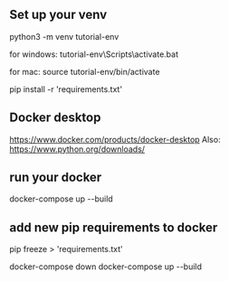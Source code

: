 ## Set up your venv
python3 -m venv tutorial-env

for windows:
tutorial-env\Scripts\activate.bat

for mac: 
source tutorial-env/bin/activate

pip install -r 'requirements.txt'

## Docker desktop 
https://www.docker.com/products/docker-desktop
Also:
https://www.python.org/downloads/

## run your docker
docker-compose up --build 

## add new pip requirements to docker
pip freeze > 'requirements.txt'

docker-compose down 
docker-compose up --build 
